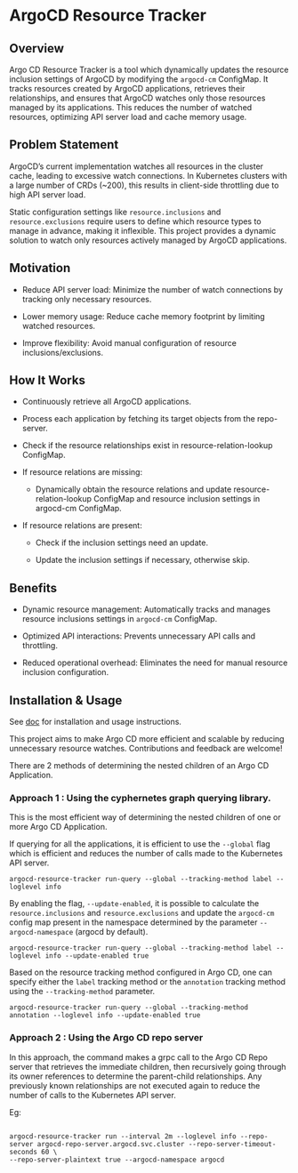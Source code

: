 # ArgoCD Resource Tracker

## Overview

Argo CD Resource Tracker is a tool which dynamically updates the resource inclusion settings of ArgoCD by modifying the `argocd-cm` ConfigMap. It tracks resources created by ArgoCD applications, retrieves their relationships, and ensures that ArgoCD watches only those resources managed by its applications. This reduces the number of watched resources, optimizing API server load and cache memory usage.

## Problem Statement

ArgoCD’s current implementation watches all resources in the cluster cache, leading to excessive watch connections. In Kubernetes clusters with a large number of CRDs (~200), this results in client-side throttling due to high API server load.

Static configuration settings like `resource.inclusions` and `resource.exclusions` require users to define which resource types to manage in advance, making it inflexible. This project provides a dynamic solution to watch only resources actively managed by ArgoCD applications.

## Motivation

* Reduce API server load: Minimize the number of watch connections by tracking only necessary resources.

* Lower memory usage: Reduce cache memory footprint by limiting watched resources.

* Improve flexibility: Avoid manual configuration of resource inclusions/exclusions.

## How It Works

* Continuously retrieve all ArgoCD applications.

* Process each application by fetching its target objects from the repo-server.

* Check if the resource relationships exist in resource-relation-lookup ConfigMap.

* If resource relations are missing:

  * Dynamically obtain the resource relations and update resource-relation-lookup ConfigMap and  resource inclusion settings in argocd-cm ConfigMap.

* If resource relations are present:

  * Check if the inclusion settings need an update.

  * Update the inclusion settings if necessary, otherwise skip.

## Benefits

* Dynamic resource management: Automatically tracks and manages resource inclusions settings in `argocd-cm` ConfigMap.

* Optimized API interactions: Prevents unnecessary API calls and throttling.

* Reduced operational overhead: Eliminates the need for manual resource inclusion configuration.

## Installation & Usage

See [doc](docs/installation.md) for installation and usage instructions.

This project aims to make Argo CD more efficient and scalable by reducing unnecessary resource watches. Contributions and feedback are welcome!

There are 2 methods of determining the nested children of an Argo CD Application.

### Approach 1 : Using the cyphernetes graph querying library.

This is the most efficient way of determining the nested children of one or more Argo CD Application.

If querying for all the applications, it is efficient to use the `--global` flag which is efficient and reduces the number of calls made to the Kubernetes API server.

``` shell
argocd-resource-tracker run-query --global --tracking-method label --loglevel info
```

By enabling the flag, `--update-enabled`, it is possible to calculate the `resource.inclusions` and `resource.exclusions` and update the `argocd-cm` config map present in the namespace
determined by the parameter `--argocd-namespace` (argocd by default).

```shell
argocd-resource-tracker run-query --global --tracking-method label --loglevel info --update-enabled true
```

Based on the resource tracking method configured in Argo CD, one can specify either the `label` tracking method or the `annotation` tracking method using the `--tracking-method` parameter.
```shell
argocd-resource-tracker run-query --global --tracking-method annotation --loglevel info --update-enabled true
```

### Approach 2 : Using the Argo CD repo server

In this approach, the command makes a grpc call to the Argo CD Repo server that retrieves the immediate children, then recursively going through its owner references to determine the parent-child relationships.
Any previously known relationships are not executed again to reduce the number of calls to the Kubernetes API server.

Eg:

```shell

argocd-resource-tracker run --interval 2m --loglevel info --repo-server argocd-repo-server.argocd.svc.cluster --repo-server-timeout-seconds 60 \
--repo-server-plaintext true --argocd-namespace argocd
```